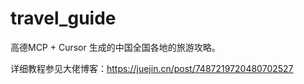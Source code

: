 # travel_guide
高德MCP +  Cursor 生成的中国全国各地的旅游攻略。

详细教程参见大佬博客：https://juejin.cn/post/7487219720480702527